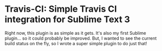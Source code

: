 Travis-CI: Simple Travis CI integration for Sublime Text 3
====

Right now, this plugin is as simple as it gets. It's also my first Sublime plugin... so it could probably be improved. But, I wanted to see the current build status on the fly, so I wrote a super simple plugin to do just that!
